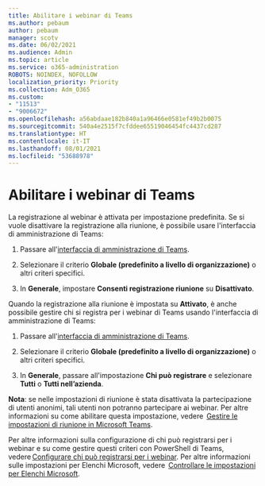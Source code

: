 ```yaml
---
title: Abilitare i webinar di Teams
ms.author: pebaum
author: pebaum
manager: scotv
ms.date: 06/02/2021
ms.audience: Admin
ms.topic: article
ms.service: o365-administration
ROBOTS: NOINDEX, NOFOLLOW
localization_priority: Priority
ms.collection: Adm_O365
ms.custom:
- "11513"
- "9006672"
ms.openlocfilehash: a56abdaae182b840a1a96466e0581ef49b2b0075
ms.sourcegitcommit: 540a4e2515f7cfddee65519046454fc4437cd287
ms.translationtype: HT
ms.contentlocale: it-IT
ms.lasthandoff: 08/01/2021
ms.locfileid: "53688978"
---
```

# <a name="enable-teams-webinars"></a>Abilitare i webinar di Teams

La registrazione al webinar è attivata per impostazione predefinita. Se si vuole disattivare la registrazione alla riunione, è possibile usare l'interfaccia di amministrazione di Teams: 

1. Passare all'[interfaccia di amministrazione di Teams](https://admin.teams.microsoft.com/policies/meetings). 

2. Selezionare il criterio **Globale (predefinito a livello di organizzazione)** o altri criteri specifici. 

3. In **Generale**, impostare **Consenti registrazione riunione** su **Disattivato**. 

Quando la registrazione alla riunione è impostata su **Attivato**, è anche possibile gestire chi si registra per i webinar di Teams usando l'interfaccia di amministrazione di Teams: 

1. Passare all'[interfaccia di amministrazione di Teams](https://admin.teams.microsoft.com/policies/meetings). 

2. Selezionare il criterio **Globale (predefinito a livello di organizzazione)** o altri criteri specifici. 

3. In **Generale**, passare all'impostazione **Chi può registrare** e selezionare **Tutti** o **Tutti nell’azienda**. 

**Nota**: se nelle impostazioni di riunione è stata disattivata la partecipazione di utenti anonimi, tali utenti non potranno partecipare ai webinar. Per altre informazioni su come abilitare questa impostazione, vedere  [Gestire le impostazioni di riunione in Microsoft Teams](/microsoftteams/meeting-settings-in-teams). 

Per altre informazioni sulla configurazione di chi può registrarsi per i webinar e su come gestire questi criteri con PowerShell di Teams, vedere [Configurare chi può registrarsi per i webinar](/microsoftteams/set-up-webinars?source=docs#configure-who-can-register-for-webinars). Per altre informazioni sulle impostazioni per Elenchi Microsoft, vedere  [Controllare le impostazioni per Elenchi Microsoft](/sharepoint/control-lists). 